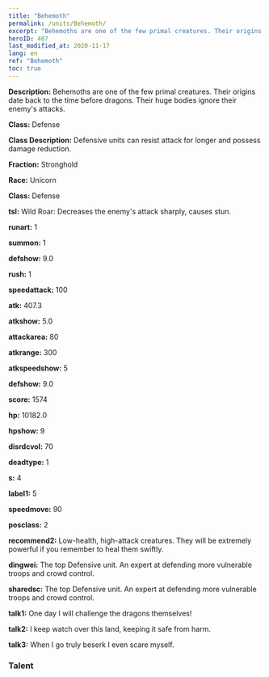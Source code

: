 ```yaml
---
title: "Behemoth"
permalink: /units/Behemoth/
excerpt: "Behemoths are one of the few primal creatures. Their origins date back to the time before dragons. Their huge bodies ignore their enemy's attacks."
heroID: 407
last_modified_at: 2020-11-17
lang: en
ref: "Behemoth"
toc: true
---
```

 **Description:** Behemoths are one of the few primal creatures. Their origins date back to the time before dragons. Their huge bodies ignore their enemy's attacks.

 **Class:** Defense

 **Class Description:** Defensive units can resist attack for longer and possess damage reduction.

 **Fraction:** Stronghold

 **Race:** Unicorn

 **Class:** Defense

 **tsl:** Wild Roar: Decreases the enemy's attack sharply, causes stun.

 **runart:** 1

 **summon:** 1

 **defshow:** 9.0

 **rush:** 1

 **speedattack:** 100

 **atk:** 407.3

 **atkshow:** 5.0

 **attackarea:** 80

 **atkrange:** 300

 **atkspeedshow:** 5

 **defshow:** 9.0

 **score:** 1574

 **hp:** 10182.0

 **hpshow:** 9

 **disrdcvol:** 70

 **deadtype:** 1

 **s:** 4

 **label1:** 5

 **speedmove:** 90

 **posclass:** 2

 **recommend2:** Low-health, high-attack creatures. They will be extremely powerful if you remember to heal them swiftly.

 **dingwei:** The top Defensive unit. An expert at defending more vulnerable troops and crowd control.

 **sharedsc:** The top Defensive unit. An expert at defending more vulnerable troops and crowd control.

 **talk1:** One day I will challenge the dragons themselves!

 **talk2:** I keep watch over this land, keeping it safe from harm.

 **talk3:** When I go truly beserk I even scare myself.

### Talent
